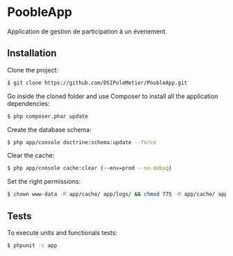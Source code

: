 PoobleApp
=========

Application de gestion de participation à un évenement.


Installation
------------

Clone the project:
```sh
$ git clone https://github.com/DSIPoleMetier/PoobleApp.git
```

Go inside the cloned folder and use Composer to install all the application dependencies:
```sh
$ php composer.phar update
```

Create the database schema:
```sh
$ php app/console doctrine:schema:update --force
```

Clear the cache:
```sh
$ php app/console cache:clear (--env=prod --no-debug)
```

Set the right permissions:
```sh
$ chown www-data -R app/cache/ app/logs/ && chmod 775 -R app/cache/ app/logs/
```


Tests
-----

To execute units and functionals tests:
```sh
$ phpunit -c app
```

